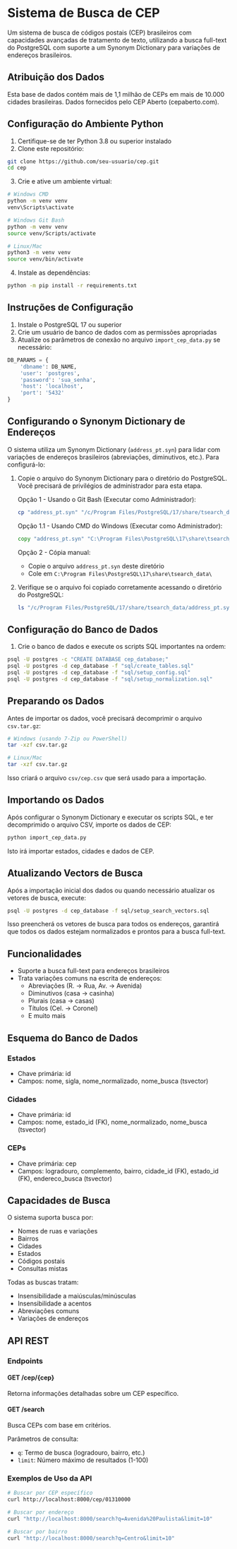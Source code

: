 # Sistema de Busca de CEP

Um sistema de busca de códigos postais (CEP) brasileiros com capacidades avançadas de tratamento de texto, utilizando a busca full-text do PostgreSQL com suporte a um Synonym Dictionary para variações de endereços brasileiros.

## Atribuição dos Dados

Esta base de dados contém mais de 1,1 milhão de CEPs em mais de 10.000 cidades brasileiras. Dados fornecidos pelo CEP Aberto (cepaberto.com).

## Configuração do Ambiente Python

1. Certifique-se de ter Python 3.8 ou superior instalado
2. Clone este repositório:
```bash
git clone https://github.com/seu-usuario/cep.git
cd cep
```

3. Crie e ative um ambiente virtual:
```bash
# Windows CMD
python -m venv venv
venv\Scripts\activate

# Windows Git Bash
python -m venv venv
source venv/Scripts/activate

# Linux/Mac
python3 -m venv venv
source venv/bin/activate
```

4. Instale as dependências:
```bash
python -m pip install -r requirements.txt
```

## Instruções de Configuração

1. Instale o PostgreSQL 17 ou superior
2. Crie um usuário de banco de dados com as permissões apropriadas
3. Atualize os parâmetros de conexão no arquivo `import_cep_data.py` se necessário:
```python
DB_PARAMS = {
    'dbname': DB_NAME,
    'user': 'postgres',
    'password': 'sua_senha',
    'host': 'localhost',
    'port': '5432'
}
```

## Configurando o Synonym Dictionary de Endereços

O sistema utiliza um Synonym Dictionary (`address_pt.syn`) para lidar com variações de endereços brasileiros (abreviações, diminutivos, etc.). Para configurá-lo:

1. Copie o arquivo do Synonym Dictionary para o diretório do PostgreSQL. Você precisará de privilégios de administrador para esta etapa.
   
   Opção 1 - Usando o Git Bash (Executar como Administrador):
   ```bash
   cp "address_pt.syn" "/c/Program Files/PostgreSQL/17/share/tsearch_data/"
   ```
   
   Opção 1.1 - Usando CMD do Windows (Executar como Administrador):
   ```cmd
   copy "address_pt.syn" "C:\Program Files\PostgreSQL\17\share\tsearch_data\"
   ```
   
   Opção 2 - Cópia manual:
   - Copie o arquivo `address_pt.syn` deste diretório
   - Cole em `C:\Program Files\PostgreSQL\17\share\tsearch_data\`

2. Verifique se o arquivo foi copiado corretamente acessando o diretório do PostgreSQL:
   ```bash
   ls "/c/Program Files/PostgreSQL/17/share/tsearch_data/address_pt.syn"
   ```

## Configuração do Banco de Dados

1. Crie o banco de dados e execute os scripts SQL importantes na ordem:
```bash
psql -U postgres -c "CREATE DATABASE cep_database;"
psql -U postgres -d cep_database -f "sql/create_tables.sql"
psql -U postgres -d cep_database -f "sql/setup_config.sql"
psql -U postgres -d cep_database -f "sql/setup_normalization.sql"
```

## Preparando os Dados

Antes de importar os dados, você precisará decomprimir o arquivo `csv.tar.gz`:

```bash
# Windows (usando 7-Zip ou PowerShell)
tar -xzf csv.tar.gz

# Linux/Mac
tar -xzf csv.tar.gz
```

Isso criará o arquivo `csv/cep.csv` que será usado para a importação.

## Importando os Dados

Após configurar o Synonym Dictionary e executar os scripts SQL, e ter decomprimido o arquivo CSV, importe os dados de CEP:

```bash
python import_cep_data.py
```

Isto irá importar estados, cidades e dados de CEP.

## Atualizando Vectors de Busca

Após a importação inicial dos dados ou quando necessário atualizar os vetores de busca, execute:

```bash
psql -U postgres -d cep_database -f sql/setup_search_vectors.sql
```

Isso preencherá os vetores de busca para todos os endereços, garantirá que todos os dados estejam normalizados e prontos para a busca full-text.

## Funcionalidades

- Suporte a busca full-text para endereços brasileiros
- Trata variações comuns na escrita de endereços:
  - Abreviações (R. → Rua, Av. → Avenida)
  - Diminutivos (casa → casinha)
  - Plurais (casa → casas)
  - Títulos (Cel. → Coronel)
  - E muito mais

## Esquema do Banco de Dados

### Estados
- Chave primária: id
- Campos: nome, sigla, nome_normalizado, nome_busca (tsvector)

### Cidades
- Chave primária: id
- Campos: nome, estado_id (FK), nome_normalizado, nome_busca (tsvector)

### CEPs
- Chave primária: cep
- Campos: logradouro, complemento, bairro, cidade_id (FK), estado_id (FK), endereco_busca (tsvector)

## Capacidades de Busca

O sistema suporta busca por:
- Nomes de ruas e variações
- Bairros
- Cidades
- Estados
- Códigos postais
- Consultas mistas

Todas as buscas tratam:
- Insensibilidade a maiúsculas/minúsculas
- Insensibilidade a acentos
- Abreviações comuns
- Variações de endereços

## API REST

### Endpoints

#### GET /cep/{cep}
Retorna informações detalhadas sobre um CEP específico.

#### GET /search
Busca CEPs com base em critérios.

Parâmetros de consulta:
- `q`: Termo de busca (logradouro, bairro, etc.)
- `limit`: Número máximo de resultados (1-100)

### Exemplos de Uso da API

```bash
# Buscar por CEP específico
curl http://localhost:8000/cep/01310000

# Buscar por endereço
curl "http://localhost:8000/search?q=Avenida%20Paulista&limit=10"

# Buscar por bairro
curl "http://localhost:8000/search?q=Centro&limit=10"
```